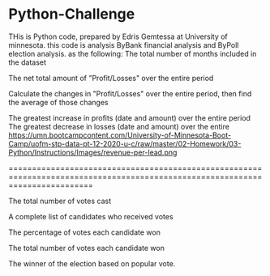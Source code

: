 
# Python-Challenge

THis is Python code, prepared by Edris Gemtessa at University of minnesota.
this code is analysis ByBank financial analysis and ByPoll election analysis. as the following:
  The total number of months included in the dataset


The net total amount of "Profit/Losses" over the entire period


Calculate the changes in "Profit/Losses" over the entire period, then find the average of those changes


The greatest increase in profits (date and amount) over the entire period
The greatest decrease in losses (date and amount) over the entire 
https://umn.bootcampcontent.com/University-of-Minnesota-Boot-Camp/uofm-stp-data-pt-12-2020-u-c/raw/master/02-Homework/03-Python/Instructions/Images/revenue-per-lead.png



==============================================================================================================================

The total number of votes cast


A complete list of candidates who received votes


The percentage of votes each candidate won


The total number of votes each candidate won


The winner of the election based on popular vote.

